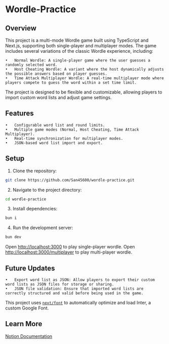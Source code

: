 # Wordle-Practice

## Overview

This project is a multi-mode Wordle game built using TypeScript and Next.js, supporting both single-player and multiplayer modes. The game includes several variations of the classic Wordle experience, including:

	•	Normal Wordle: A single-player game where the user guesses a randomly selected word.
	•	Host Cheating Wordle: A variant where the host dynamically adjusts the possible answers based on player guesses.
	•	Time Attack Multiplayer Wordle: A real-time multiplayer mode where players compete to guess the word within a set time limit.

The project is designed to be flexible and customizable, allowing players to import custom word lists and adjust game settings.

## Features

	•	Configurable word list and round limits.
	•	Multiple game modes (Normal, Host Cheating, Time Attack Multiplayer).
	•	Real-time synchronization for multiplayer modes.
	•	JSON-based word list import and export.

## Setup

1.	Clone the repository:

```bash
git clone https://github.com/San45600/wordle-practice.git
```

2.	Navigate to the project directory:

```bash
cd wordle-practice
```

3.	Install dependencies:

 ```bash
bun i
```

4.	Run the development server:

 ```bash
bun dev
```
 
Open [http://localhost:3000](http://localhost:3000) to play single-player wordle.
Open [http://localhost:3000/multiplayer](http://localhost:3000/multiplayer) to play multi-player wordle.

## Future Updates

	•	Export word list as JSON: Allow players to export their custom word lists as JSON files for storage or sharing.
	•	JSON file validation: Ensure that imported word lists are correctly structured and valid before being used in the game.

This project uses [`next/font`](https://nextjs.org/docs/basic-features/font-optimization) to automatically optimize and load Inter, a custom Google Font.

## Learn More

[Notion Documentation](https://www.notion.so/Programming-assignment-Wordle-10e9c822b8678044a8fafb2ceaf5cea2?showMoveTo=true&saveParent=true)
